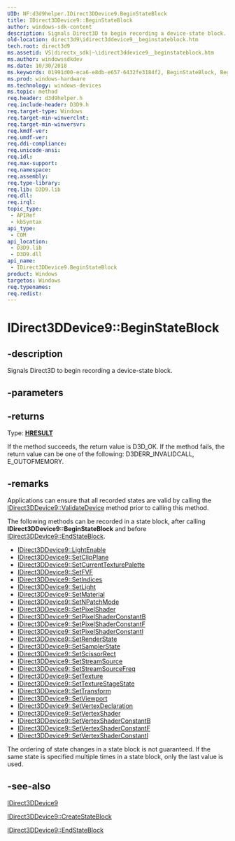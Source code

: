```yaml
---
UID: NF:d3d9helper.IDirect3DDevice9.BeginStateBlock
title: IDirect3DDevice9::BeginStateBlock
author: windows-sdk-content
description: Signals Direct3D to begin recording a device-state block.
old-location: direct3d9\idirect3ddevice9__beginstateblock.htm
tech.root: direct3d9
ms.assetid: VS|directx_sdk|~\idirect3ddevice9__beginstateblock.htm
ms.author: windowssdkdev
ms.date: 10/30/2018
ms.keywords: 01991d00-eca6-e8db-e657-6432fe3184f2, BeginStateBlock, BeginStateBlock method [Direct3D 9], BeginStateBlock method [Direct3D 9],IDirect3DDevice9 interface, IDirect3DDevice9 interface [Direct3D 9],BeginStateBlock method, IDirect3DDevice9.BeginStateBlock, IDirect3DDevice9::BeginStateBlock, d3d9helper/IDirect3DDevice9::BeginStateBlock, direct3d9.idirect3ddevice9__beginstateblock
ms.prod: windows-hardware
ms.technology: windows-devices
ms.topic: method
req.header: d3d9helper.h
req.include-header: D3D9.h
req.target-type: Windows
req.target-min-winverclnt: 
req.target-min-winversvr: 
req.kmdf-ver: 
req.umdf-ver: 
req.ddi-compliance: 
req.unicode-ansi: 
req.idl: 
req.max-support: 
req.namespace: 
req.assembly: 
req.type-library: 
req.lib: D3D9.lib
req.dll: 
req.irql: 
topic_type:
 - APIRef
 - kbSyntax
api_type:
 - COM
api_location:
 - D3D9.lib
 - D3D9.dll
api_name:
 - IDirect3DDevice9.BeginStateBlock
product: Windows
targetos: Windows
req.typenames: 
req.redist: 
---
```


# IDirect3DDevice9::BeginStateBlock


## -description


Signals Direct3D to begin recording a device-state block.


## -parameters






## -returns



Type: <b><a href="455d07e9-52c3-4efb-a9dc-2955cbfd38cc">HRESULT</a></b>

If the method succeeds, the return value is D3D_OK. If the method fails, the return value can be one of the following: D3DERR_INVALIDCALL, E_OUTOFMEMORY.




## -remarks



Applications can ensure that all recorded states are valid by calling the <a href="https://msdn.microsoft.com/2ae81f51-fa31-4d8a-88a0-f271a76e082b">IDirect3DDevice9::ValidateDevice</a> method prior to calling this method.

The following methods can be recorded in a state block, after calling <b>IDirect3DDevice9::BeginStateBlock</b> and before <a href="https://msdn.microsoft.com/170fab09-671f-4faf-99e4-849ba4a53688">IDirect3DDevice9::EndStateBlock</a>. 

<ul>
<li>
<a href="https://msdn.microsoft.com/3a23a10b-ded5-4dfc-ac17-ebe199f9a788">IDirect3DDevice9::LightEnable</a>
</li>
<li>
<a href="https://msdn.microsoft.com/e5a7f085-6a69-4da8-9c3a-a7c546c10514">IDirect3DDevice9::SetClipPlane</a>
</li>
<li>
<a href="https://msdn.microsoft.com/5d97ccf4-20cd-4773-905a-e12b279e4f0b">IDirect3DDevice9::SetCurrentTexturePalette</a>
</li>
<li>
<a href="https://msdn.microsoft.com/30c7db1d-5814-49d5-a92a-de597b31cb63">IDirect3DDevice9::SetFVF</a>
</li>
<li>
<a href="https://msdn.microsoft.com/b27403da-9079-4f97-8520-c2617b53e059">IDirect3DDevice9::SetIndices</a>
</li>
<li>
<a href="https://msdn.microsoft.com/e1f07ba6-8a9f-4bac-8dad-16160559fa4c">IDirect3DDevice9::SetLight</a>
</li>
<li>
<a href="https://msdn.microsoft.com/52cdcd0c-1cc9-4849-91e2-822414f7f186">IDirect3DDevice9::SetMaterial</a>
</li>
<li>
<a href="https://msdn.microsoft.com/ab5a1cfd-0c37-471c-af27-4ae078b8f7cd">IDirect3DDevice9::SetNPatchMode</a>
</li>
<li>
<a href="https://msdn.microsoft.com/bcc00274-7294-4c41-ac23-74b674bdfb77">IDirect3DDevice9::SetPixelShader</a>
</li>
<li>
<a href="https://msdn.microsoft.com/69e44683-a551-4503-8246-c22423092734">IDirect3DDevice9::SetPixelShaderConstantB</a>
</li>
<li>
<a href="https://msdn.microsoft.com/17f68eb6-254c-4457-98ea-4a76ee1823ac">IDirect3DDevice9::SetPixelShaderConstantF</a>
</li>
<li>
<a href="https://msdn.microsoft.com/da71a62b-016d-4c3c-8fa7-23c5e349c5fe">IDirect3DDevice9::SetPixelShaderConstantI</a>
</li>
<li>
<a href="https://msdn.microsoft.com/65738aae-aa90-48c5-8c9c-1927d1c92c54">IDirect3DDevice9::SetRenderState</a>
</li>
<li>
<a href="https://msdn.microsoft.com/2aee31b4-dab0-4a73-ae8a-1bee1876ed8c">IDirect3DDevice9::SetSamplerState</a>
</li>
<li>
<a href="https://msdn.microsoft.com/2ea215b7-eda1-4538-a5b8-6bbbb692494c">IDirect3DDevice9::SetScissorRect</a>
</li>
<li>
<a href="https://msdn.microsoft.com/15f4cbf8-7f14-4905-b32e-ed253bc0a3de">IDirect3DDevice9::SetStreamSource</a>
</li>
<li>
<a href="https://msdn.microsoft.com/12fdf57b-25c6-4896-b0a2-931b1a546c35">IDirect3DDevice9::SetStreamSourceFreq</a>
</li>
<li>
<a href="https://msdn.microsoft.com/ec62aeee-037f-4c33-b242-e0483872016c">IDirect3DDevice9::SetTexture</a>
</li>
<li>
<a href="https://msdn.microsoft.com/303f7a80-edaf-4106-a4ce-8fb7a7d30a5a">IDirect3DDevice9::SetTextureStageState</a>
</li>
<li>
<a href="https://msdn.microsoft.com/1dc94280-131f-47e8-8dd7-cea43dc6e6da">IDirect3DDevice9::SetTransform</a>
</li>
<li>
<a href="https://msdn.microsoft.com/57fd3a83-4bb4-4f6c-9233-d65208d4bb39">IDirect3DDevice9::SetViewport</a>
</li>
<li>
<a href="https://msdn.microsoft.com/8ca4d714-b2df-432e-9140-447cef7eaec1">IDirect3DDevice9::SetVertexDeclaration</a>
</li>
<li>
<a href="https://msdn.microsoft.com/e4913fd8-5cb3-4799-8c91-d39f213d4b47">IDirect3DDevice9::SetVertexShader</a>
</li>
<li>
<a href="https://msdn.microsoft.com/3a781645-e622-415c-88ce-8c768ac602d5">IDirect3DDevice9::SetVertexShaderConstantB</a>
</li>
<li>
<a href="https://msdn.microsoft.com/2d3f206f-2951-4a32-91cc-2b579cc630d0">IDirect3DDevice9::SetVertexShaderConstantF</a>
</li>
<li>
<a href="https://msdn.microsoft.com/d244d8c0-065b-4d88-9c0a-1610e518e887">IDirect3DDevice9::SetVertexShaderConstantI</a>
</li>
</ul>
The ordering of state changes in a state block is not guaranteed. If the same state is specified multiple times in a state block, only the last value is used.




## -see-also




<a href="https://msdn.microsoft.com/cf951e8e-7adb-417a-bda0-9b3cde4912a7">IDirect3DDevice9</a>



<a href="https://msdn.microsoft.com/36951221-ab14-45bc-bfb3-4294e3d20fb0">IDirect3DDevice9::CreateStateBlock</a>



<a href="https://msdn.microsoft.com/170fab09-671f-4faf-99e4-849ba4a53688">IDirect3DDevice9::EndStateBlock</a>
 

 

